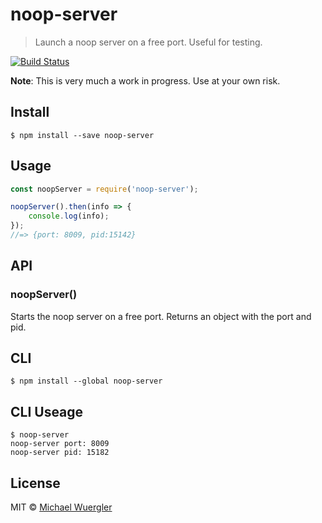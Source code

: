 # noop-server 

> Launch a noop server on a free port. Useful for testing.

[![Build Status](https://travis-ci.org/radiovisual/noop-server.svg?branch=master)](https://travis-ci.org/radiovisual/noop-server)

**Note**: This is very much a work in progress. Use at your own risk.

## Install

```
$ npm install --save noop-server
```


## Usage

```js
const noopServer = require('noop-server');

noopServer().then(info => {
    console.log(info);
});
//=> {port: 8009, pid:15142}
```


## API

### noopServer()

Starts the noop server on a free port. Returns an object with the port and pid.

## CLI

```
$ npm install --global noop-server
```

## CLI Useage
```
$ noop-server 
noop-server port: 8009
noop-server pid: 15182
```

## License

MIT © [Michael Wuergler](http://numetriclabs.com)
